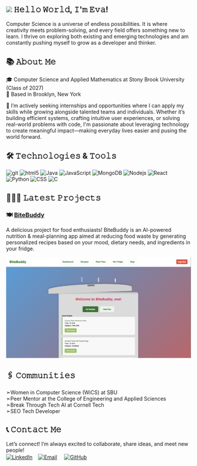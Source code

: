 ## <img src =https://media3.giphy.com/media/v1.Y2lkPTc5MGI3NjExajRvdmo4d3d1cmhwbG04ZTU1ZHo1MGo4dWJlZm1mOTljMG5sd2hmMiZlcD12MV9pbnRlcm5hbF9naWZfYnlfaWQmY3Q9cw/m0dmKBkncVETJv2h0S/giphy.gif height="30em" /> 𝙷𝚎𝚕𝚕𝚘 𝚆𝚘𝚛𝚕𝚍, 𝙸'𝚖 𝙴𝚟𝚊!

Computer Science is a universe of endless possibilities. It is where creativity meets problem-solving, and every field offers something new to learn. I thrive on exploring both existing and emerging technologies and am constantly pushing myself to grow as a developer and thinker.  

## 📚 𝙰𝚋𝚘𝚞𝚝 𝙼𝚎
🎓 Computer Science and Applied Mathematics at Stony Brook University (Class of 2027)  
📍 Based in Brooklyn, New York  

🔎 I’m actively seeking internships and opportunities where I can apply my skills while growing alongside talented teams and individuals. Whether it’s building efficient systems, crafting intuitive user experiences, or solving real-world problems with code, I'm passionate about leveraging technology to create meaningful impact—making everyday lives easier and pusing the world forward.




## 🛠️ 𝚃𝚎𝚌𝚑𝚗𝚘𝚕𝚘𝚐𝚒𝚎𝚜 & 𝚃𝚘𝚘𝚕𝚜
<img alt="git" src="https://img.shields.io/badge/-Git-F05032?style=flat-square&logo=git&logoColor=white" /> <!--
--><img alt="html5" src="https://img.shields.io/badge/-HTML5-E34F26?style=flat-square&logo=html5&logoColor=white" /> <!--
--><img alt="Java" src="https://img.shields.io/badge/-Java-db8a18?style=flat-square&logo=openjdk&logoColor=white" /> <!--
--><img alt="JavaScript" src="https://img.shields.io/badge/-JavaScript-dbc618?style=flat-square&logo=javascript&logoColor=white" /> <!--
--><img alt="MongoDB" src="https://img.shields.io/badge/-MongoDB-13aa52?style=flat-square&logo=mongodb&logoColor=white" /> <!--
--><img alt="Nodejs" src="https://img.shields.io/badge/-Nodejs-43853d?style=flat-square&logo=Node.js&logoColor=white" /> <!--
--><img alt="React" src="https://img.shields.io/badge/-React-45b8d8?style=flat-square&logo=react&logoColor=white" /> <!--
--><img alt="Python" src="https://img.shields.io/badge/-Python-3776AB?style=flat-square&logo=python&logoColor=white" /> <!--
--><img alt="CSS" src="https://img.shields.io/badge/-CSS-663399?style=flat-square&logo=css&logoColor=white" /> <!--
--><img alt="C" src="https://img.shields.io/badge/-C-A8B9CC?style=flat-square&logo=C&logoColor=white" />

## 👩🏻‍💻 𝙻𝚊𝚝𝚎𝚜𝚝 𝙿𝚛𝚘𝚓𝚎𝚌𝚝𝚜
### 🍽️ [BiteBuddy](https://github.com/mustafa-nom/BiteBuddy)

A delicious project for food enthusiasts! BiteBuddy is an AI-powered nutrition & meal-planning app aimed at reducing food waste by generating personalized recipes based on your mood, dietary needs, and ingredients in your fridge.

![BiteBuddy Dashboard](https://github.com/evali767/evali767/blob/main/assets/BiteBuddy-dashboard.png)






## 🖇️ 𝙲𝚘𝚖𝚖𝚞𝚗𝚒𝚝𝚒𝚎𝚜
➣Women in Computer Science (WiCS) at SBU  
➣Peer Mentor at the College of Engineering and Applied Sciences  
➣Break Through Tech AI at Cornell Tech  
➣SEO Tech Developer 

## 📞 𝙲𝚘𝚗𝚝𝚊𝚌𝚝 𝙼𝚎
Let’s connect! I’m always excited to collaborate, share ideas, and meet new people!  
[<img src="https://img.icons8.com/?size=100&id=13930&format=png&color=000000" height = "100em" align="center" alt="LinkedIn" title="LinkedIn"/>](https://www.linkedin.com/in/eva-li19/)
&nbsp;&nbsp;
[<img src="https://img.icons8.com/?size=100&id=P7UIlhbpWzZm&format=png&color=000000" height="100em" align="center" alt="Email" title="Email"/>](mailto:evali767@gmail.com)
&nbsp;&nbsp;&nbsp;
[<img src="https://img.icons8.com/?size=100&id=12599&format=png&color=FFFFFF" height="85em" align="center" alt="GitHub" title="GitHub"/>](https://github.com/evali767)

